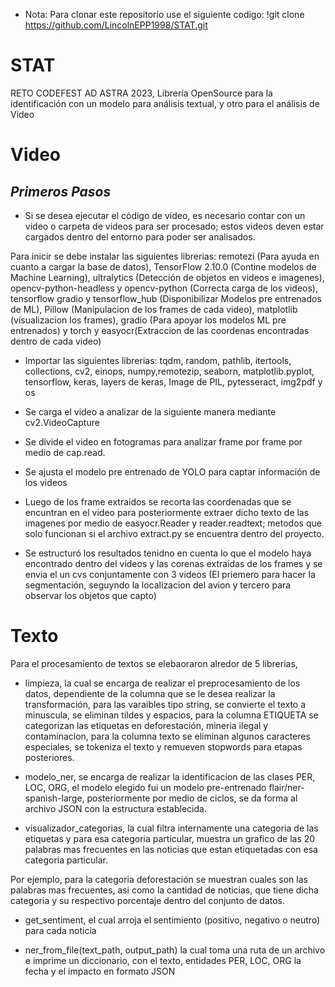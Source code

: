   + Nota: Para clonar este repositorio use el siguiente codigo:
  !git clone https://github.com/LincolnEPP1998/STAT.git


# STAT
RETO CODEFEST AD ASTRA 2023, Librería OpenSource para la identificación con un modelo para análisis textual, y otro para el análisis de Video



# Video

## *Primeros Pasos*

 + Si se desea ejecutar el código de video, es necesario contar con un video o carpeta de videos para ser procesado; estos videos deven estar cargados dentro del entorno para poder ser analisados.
 
Para inicir se debe instalar las siguientes librerias: remotezi (Para ayuda en cuanto a cargar la base de datos), TensorFlow 2.10.0 (Contine modelos de Machine Learning), ultralytics (Detección de objetos en videos e imagenes), opencv-python-headless y opencv-python (Correcta carga de los videos), tensorflow gradio y tensorflow_hub (Disponibilizar Modelos pre entrenados de ML), Pillow (Manipulacion de los frames de cada video), matplotlib (visualizacion los frames), gradio (Para apoyar los modelos ML pre entrenados) y torch y easyocr(Extraccion de las coordenas encontradas dentro de cada video)

 + Importar las siguientes librerias: tqdm, random, pathlib, itertools, collections, cv2, einops, numpy,remotezip, seaborn, matplotlib.pyplot, tensorflow, keras, layers de keras, Image de PIL, pytesseract, img2pdf y os

 + Se carga el video a analizar de la siguiente manera mediante cv2.VideoCapture
 + Se divide el video en fotogramas para analizar frame por frame por medio de cap.read.
 + Se ajusta el modelo pre entrenado de YOLO para captar información de los videos
 + Luego de los frame extraidos se recorta las coordenadas que se encuntran en el video para posteriormente extraer dicho texto de las imagenes por medio de easyocr.Reader y reader.readtext; metodos que solo funcionan si el archivo extract.py se encuentra dentro del proyecto.
 + Se estructuró los resultados tenidno en cuenta lo que el modelo haya encontrado dentro del videos y las corenas extraidas de los frames y se envia el un cvs conjuntamente con 3 videos (El priemero para hacer la segmentación, seguyndo la localizacion del avion y tercero para observar los objetos que capto) 


# Texto

Para el procesamiento de textos se elebaoraron alredor de 5 librerias, 

- limpieza, la cual se encarga de realizar el preprocesamiento de los datos, dependiente de la columna que se le desea realizar la
transformación, para las varaibles tipo string, se convierte el texto a minuscula, se eliminan tildes y espacios, para la columna ETIQUETA se categorizan las etiquetas en deforestación, mineria ilegal y contaminacion, para la columna texto se eliminan algunos caracteres especiales, se tokeniza el texto y remueven stopwords para etapas posteriores.

- modelo_ner, se encarga de realizar la identificacion de las clases PER, LOC, ORG, el modelo elegido fui un modelo pre-entrenado flair/ner-spanish-large, posteriormente por medio de ciclos, se da forma al archivo JSON con la estructura establecida.

- visualizador_categorias, la cual filtra internamente una categoria de las etiquetas y para esa categoria particular, muestra un grafico de las 20 palabras mas frecuentes en las noticias que estan etiquetadas con esa categoria particular.

Por ejemplo, para la categoria deforestación se muestran cuales son las palabras mas frecuentes, asi como la cantidad de noticias, que tiene dicha categoria y su respectivo porcentaje dentro del conjunto de datos.

- get_sentiment, el cual arroja el sentimiento (positivo, negativo o neutro) para cada noticia

- ner_from_file(text_path, output_path) la cual toma una ruta de un archivo e imprime un diccionario, con el texto, entidades 
PER, LOC, ORG la fecha y el impacto en formato JSON




